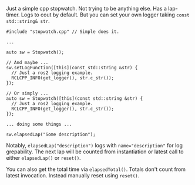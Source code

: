 Just a simple cpp stopwatch. Not trying to be anything else. Has a lap-timer. Logs to cout by default. But you can set your own logger taking `const std::string& str`.

```
#include "stopwatch.cpp" // Simple does it.

...

auto sw = Stopwatch();

// And maybe ...
sw.setLogFunction([this](const std::string &str) {
  // Just a ros2 logging example.
  RCLCPP_INFO(get_logger(), str.c_str());
});

// Or simply ...
auto sw = Stopwatch([this](const std::string &str) {
  // Just a ros2 logging example.
  RCLCPP_INFO(get_logger(), str.c_str());
});

... doing some things ...

sw.elapsedLap("Some description"); 
```

Notably, `elapsedLap("description")` logs with `name="description"` for log grepability. The next lap will be counted from instantiation or latest call to either `elapsedLap()` or `reset()`.

You can also get the total time via `elapsedTotal()`. Totals don't count from latest invocation. Instead manually reset using `reset()`.